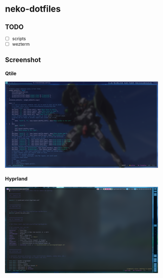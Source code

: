 # neko-dotfiles

## TODO

- [ ] scripts
- [ ] wezterm

## Screenshot

### Qtile

![screenshot](https://github.com/nekomangini/neko-dotfiles/blob/main/screenshots/screenshot_2025-02-22_06-53-06.png)

### Hyprland

![screenshot](https://github.com/nekomangini/neko-dotfiles/blob/main/screenshots/2025-05-20-164435_hyprshot.png)
